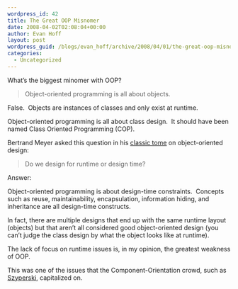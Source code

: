 ```yaml
---
wordpress_id: 42
title: The Great OOP Misnomer
date: 2008-04-02T02:08:04+00:00
author: Evan Hoff
layout: post
wordpress_guid: /blogs/evan_hoff/archive/2008/04/01/the-great-oop-misnomer.aspx
categories:
  - Uncategorized
---
```

What&#8217;s the biggest minomer with OOP?

> Object-oriented programming is all about objects.

False.&nbsp; Objects are instances of classes and only exist at runtime.

Object-oriented programming is all about class design.&nbsp; It should have been named Class Oriented Programming (COP).

Bertrand Meyer asked this question in his <a href="http://www.amazon.com/Object-Oriented-Software-Construction-Prentice-Hall-International/dp/0136291554/" target="_blank">classic tome</a> on object-oriented design:

> Do we design for runtime or design time?

Answer:

Object-oriented programming is about design-time constraints.&nbsp; Concepts such as reuse, maintainability, encapsulation, information hiding, and inheritance are all design-time constructs.

In fact, there are multiple designs that end up with the same runtime layout (objects) but that aren&#8217;t all considered good object-oriented design (you can&#8217;t judge the class design by what&nbsp;the object&nbsp;looks like at runtime).

The lack of focus on runtime issues is, in my opinion, the greatest weakness of OOP.

This was one of the issues that the Component-Orientation crowd, such as <a href="http://www.amazon.com/Component-Software-Beyond-Object-Oriented-Programming/dp/0201745720/" target="_blank">Szyperski</a>,&nbsp;capitalized on.